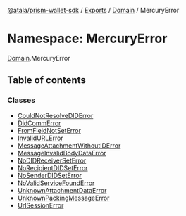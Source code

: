 [@atala/prism-wallet-sdk](../README.md) / [Exports](../modules.md) / [Domain](Domain.md) / MercuryError

# Namespace: MercuryError

[Domain](Domain.md).MercuryError

## Table of contents

### Classes

- [CouldNotResolveDIDError](../classes/Domain.MercuryError.CouldNotResolveDIDError.md)
- [DidCommError](../classes/Domain.MercuryError.DidCommError.md)
- [FromFieldNotSetError](../classes/Domain.MercuryError.FromFieldNotSetError.md)
- [InvalidURLError](../classes/Domain.MercuryError.InvalidURLError.md)
- [MessageAttachmentWithoutIDError](../classes/Domain.MercuryError.MessageAttachmentWithoutIDError.md)
- [MessageInvalidBodyDataError](../classes/Domain.MercuryError.MessageInvalidBodyDataError.md)
- [NoDIDReceiverSetError](../classes/Domain.MercuryError.NoDIDReceiverSetError.md)
- [NoRecipientDIDSetError](../classes/Domain.MercuryError.NoRecipientDIDSetError.md)
- [NoSenderDIDSetError](../classes/Domain.MercuryError.NoSenderDIDSetError.md)
- [NoValidServiceFoundError](../classes/Domain.MercuryError.NoValidServiceFoundError.md)
- [UnknownAttachmentDataError](../classes/Domain.MercuryError.UnknownAttachmentDataError.md)
- [UnknownPackingMessageError](../classes/Domain.MercuryError.UnknownPackingMessageError.md)
- [UrlSessionError](../classes/Domain.MercuryError.UrlSessionError.md)
